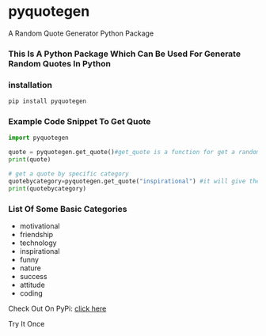 # pyquotegen
A Random Quote Generator Python Package

### This Is A Python Package Which Can Be Used For Generate Random Quotes In Python

### installation 
```bash
pip install pyquotegen
```


### Example Code Snippet To Get Quote

```python 
import pyquotegen

quote = pyquotegen.get_quote()#get_quote is a function for get a random quote 
print(quote)

# get a quote by specific category
quotebycategory=pyquotegen.get_quote("inspirational") #it will give the quote in INSPIRATIONAL category Note: Default Category Is Motivation if you don't provide any category 
print(quotebycategory)
```

### List Of Some Basic Categories 

- motivational
- friendship
- technology
- inspirational
- funny
- nature
- success
- attitude
- coding

Check Out On PyPi: [click here](https://pypi.org/project/pyquotegen/)

Try It Once
